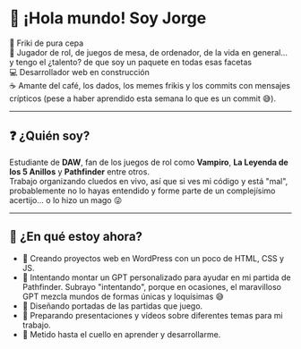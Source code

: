 # 👋 ¡Hola mundo! Soy Jorge

🎲 Friki de pura cepa<br>
📖 Jugador de rol, de juegos de mesa, de ordenador, de la vida en general... y tengo el ¿talento? de que soy un paquete en todas esas facetas<br>
💻 Desarrollador web en construcción<br>
☕ Amante del café, los dados, los memes frikis y los commits con mensajes crípticos (pese a haber aprendido esta semana lo que es un commit 😅).<br>

---

## ❓ ¿Quién soy?

Estudiante de **DAW**, fan de los juegos de rol como **Vampiro**, **La Leyenda de los 5 Anillos** y **Pathfinder** entre otros.  
Trabajo organizando cluedos en vivo, así que si ves mi código y está "mal", probablemente no lo hayas entendido y forme parte de un complejísimo acertijo... o lo hizo un mago 😜

---

## 🚧 ¿En qué estoy ahora?

- 🔧 Creando proyectos web en WordPress con un poco de HTML, CSS y JS.
- 🔨 Intentando montar un GPT personalizado para ayudar en mi partida de Pathfinder. Subrayo "intentando", porque en ocasiones, el maravilloso GPT mezcla mundos de formas únicas y loquísimas 😅
- 🎨 Diseñando portadas de las partidas que juego.
- 🎥 Preparando presentaciones y vídeos sobre diferentes temas para mi trabajo.
- 🔰 Metido hasta el cuello en aprender y desarrollarme.

